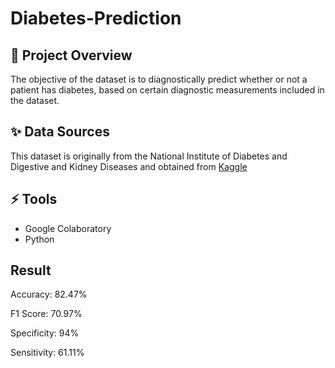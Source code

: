 # Diabetes-Prediction

## 🎯 Project Overview 
The objective of the dataset is to diagnostically predict whether or not a patient has diabetes, based on certain diagnostic measurements included in the dataset.

## ✨ Data Sources 
This dataset is originally from the National Institute of Diabetes and Digestive and Kidney Diseases and obtained from [Kaggle](https://www.kaggle.com/datasets/uciml/pima-indians-diabetes-database)

## ⚡ Tools 
- Google Colaboratory
- Python

## Result
Accuracy: 82.47%

F1 Score: 70.97%

Specificity: 94%

Sensitivity: 61.11%

